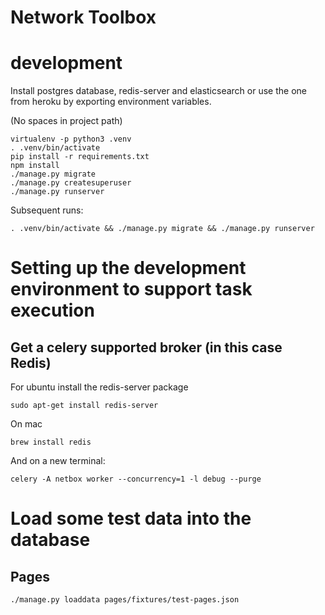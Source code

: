 Network Toolbox
===============

development
===========
Install postgres database, redis-server and elasticsearch
or use the one from heroku by exporting environment variables.

(No spaces in project path)

```
virtualenv -p python3 .venv
. .venv/bin/activate
pip install -r requirements.txt
npm install
./manage.py migrate
./manage.py createsuperuser
./manage.py runserver
```

Subsequent runs:

```
. .venv/bin/activate && ./manage.py migrate && ./manage.py runserver
```

# Setting up the development environment to support task execution

## Get a celery supported broker (in this case Redis)

For ubuntu install the redis-server package

```
sudo apt-get install redis-server
```

On mac
```
brew install redis
```


And on a new terminal:

```
celery -A netbox worker --concurrency=1 -l debug --purge
```

# Load some test data into the database

## Pages

```
./manage.py loaddata pages/fixtures/test-pages.json
```
